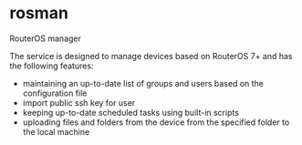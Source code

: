 # rosman
 RouterOS manager

The service is designed to manage devices based on RouterOS 7+ and has the following features:
* maintaining an up-to-date list of groups and users based on the configuration file
* import public ssh key for user
* keeping up-to-date scheduled tasks using built-in scripts
* uploading files and folders from the device from the specified folder to the local machine
